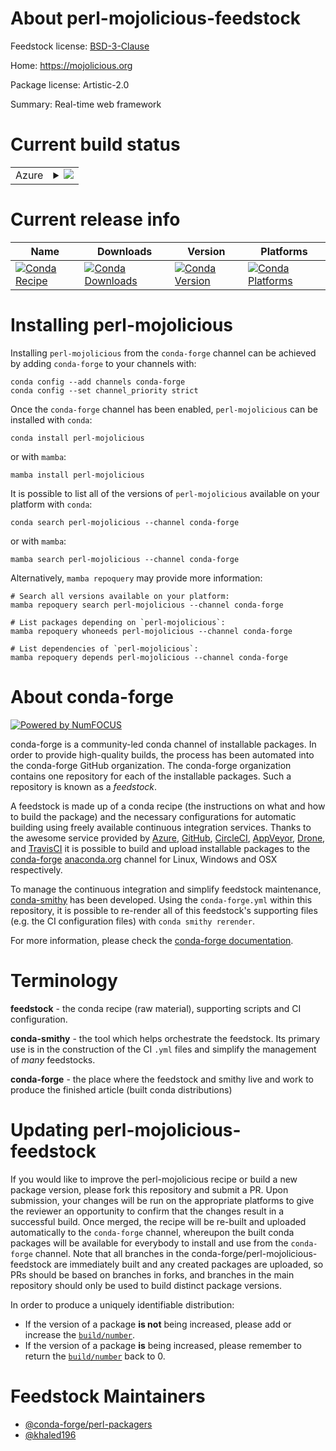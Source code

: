 About perl-mojolicious-feedstock
================================

Feedstock license: [BSD-3-Clause](https://github.com/conda-forge/perl-mojolicious-feedstock/blob/main/LICENSE.txt)

Home: https://mojolicious.org

Package license: Artistic-2.0

Summary: Real-time web framework

Current build status
====================


<table>
    
  <tr>
    <td>Azure</td>
    <td>
      <details>
        <summary>
          <a href="https://dev.azure.com/conda-forge/feedstock-builds/_build/latest?definitionId=20017&branchName=main">
            <img src="https://dev.azure.com/conda-forge/feedstock-builds/_apis/build/status/perl-mojolicious-feedstock?branchName=main">
          </a>
        </summary>
        <table>
          <thead><tr><th>Variant</th><th>Status</th></tr></thead>
          <tbody><tr>
              <td>linux_64</td>
              <td>
                <a href="https://dev.azure.com/conda-forge/feedstock-builds/_build/latest?definitionId=20017&branchName=main">
                  <img src="https://dev.azure.com/conda-forge/feedstock-builds/_apis/build/status/perl-mojolicious-feedstock?branchName=main&jobName=linux&configuration=linux%20linux_64_" alt="variant">
                </a>
              </td>
            </tr><tr>
              <td>linux_aarch64</td>
              <td>
                <a href="https://dev.azure.com/conda-forge/feedstock-builds/_build/latest?definitionId=20017&branchName=main">
                  <img src="https://dev.azure.com/conda-forge/feedstock-builds/_apis/build/status/perl-mojolicious-feedstock?branchName=main&jobName=linux&configuration=linux%20linux_aarch64_" alt="variant">
                </a>
              </td>
            </tr><tr>
              <td>linux_ppc64le</td>
              <td>
                <a href="https://dev.azure.com/conda-forge/feedstock-builds/_build/latest?definitionId=20017&branchName=main">
                  <img src="https://dev.azure.com/conda-forge/feedstock-builds/_apis/build/status/perl-mojolicious-feedstock?branchName=main&jobName=linux&configuration=linux%20linux_ppc64le_" alt="variant">
                </a>
              </td>
            </tr><tr>
              <td>osx_64</td>
              <td>
                <a href="https://dev.azure.com/conda-forge/feedstock-builds/_build/latest?definitionId=20017&branchName=main">
                  <img src="https://dev.azure.com/conda-forge/feedstock-builds/_apis/build/status/perl-mojolicious-feedstock?branchName=main&jobName=osx&configuration=osx%20osx_64_" alt="variant">
                </a>
              </td>
            </tr>
          </tbody>
        </table>
      </details>
    </td>
  </tr>
</table>

Current release info
====================

| Name | Downloads | Version | Platforms |
| --- | --- | --- | --- |
| [![Conda Recipe](https://img.shields.io/badge/recipe-perl--mojolicious-green.svg)](https://anaconda.org/conda-forge/perl-mojolicious) | [![Conda Downloads](https://img.shields.io/conda/dn/conda-forge/perl-mojolicious.svg)](https://anaconda.org/conda-forge/perl-mojolicious) | [![Conda Version](https://img.shields.io/conda/vn/conda-forge/perl-mojolicious.svg)](https://anaconda.org/conda-forge/perl-mojolicious) | [![Conda Platforms](https://img.shields.io/conda/pn/conda-forge/perl-mojolicious.svg)](https://anaconda.org/conda-forge/perl-mojolicious) |

Installing perl-mojolicious
===========================

Installing `perl-mojolicious` from the `conda-forge` channel can be achieved by adding `conda-forge` to your channels with:

```
conda config --add channels conda-forge
conda config --set channel_priority strict
```

Once the `conda-forge` channel has been enabled, `perl-mojolicious` can be installed with `conda`:

```
conda install perl-mojolicious
```

or with `mamba`:

```
mamba install perl-mojolicious
```

It is possible to list all of the versions of `perl-mojolicious` available on your platform with `conda`:

```
conda search perl-mojolicious --channel conda-forge
```

or with `mamba`:

```
mamba search perl-mojolicious --channel conda-forge
```

Alternatively, `mamba repoquery` may provide more information:

```
# Search all versions available on your platform:
mamba repoquery search perl-mojolicious --channel conda-forge

# List packages depending on `perl-mojolicious`:
mamba repoquery whoneeds perl-mojolicious --channel conda-forge

# List dependencies of `perl-mojolicious`:
mamba repoquery depends perl-mojolicious --channel conda-forge
```


About conda-forge
=================

[![Powered by
NumFOCUS](https://img.shields.io/badge/powered%20by-NumFOCUS-orange.svg?style=flat&colorA=E1523D&colorB=007D8A)](https://numfocus.org)

conda-forge is a community-led conda channel of installable packages.
In order to provide high-quality builds, the process has been automated into the
conda-forge GitHub organization. The conda-forge organization contains one repository
for each of the installable packages. Such a repository is known as a *feedstock*.

A feedstock is made up of a conda recipe (the instructions on what and how to build
the package) and the necessary configurations for automatic building using freely
available continuous integration services. Thanks to the awesome service provided by
[Azure](https://azure.microsoft.com/en-us/services/devops/), [GitHub](https://github.com/),
[CircleCI](https://circleci.com/), [AppVeyor](https://www.appveyor.com/),
[Drone](https://cloud.drone.io/welcome), and [TravisCI](https://travis-ci.com/)
it is possible to build and upload installable packages to the
[conda-forge](https://anaconda.org/conda-forge) [anaconda.org](https://anaconda.org/)
channel for Linux, Windows and OSX respectively.

To manage the continuous integration and simplify feedstock maintenance,
[conda-smithy](https://github.com/conda-forge/conda-smithy) has been developed.
Using the ``conda-forge.yml`` within this repository, it is possible to re-render all of
this feedstock's supporting files (e.g. the CI configuration files) with ``conda smithy rerender``.

For more information, please check the [conda-forge documentation](https://conda-forge.org/docs/).

Terminology
===========

**feedstock** - the conda recipe (raw material), supporting scripts and CI configuration.

**conda-smithy** - the tool which helps orchestrate the feedstock.
                   Its primary use is in the construction of the CI ``.yml`` files
                   and simplify the management of *many* feedstocks.

**conda-forge** - the place where the feedstock and smithy live and work to
                  produce the finished article (built conda distributions)


Updating perl-mojolicious-feedstock
===================================

If you would like to improve the perl-mojolicious recipe or build a new
package version, please fork this repository and submit a PR. Upon submission,
your changes will be run on the appropriate platforms to give the reviewer an
opportunity to confirm that the changes result in a successful build. Once
merged, the recipe will be re-built and uploaded automatically to the
`conda-forge` channel, whereupon the built conda packages will be available for
everybody to install and use from the `conda-forge` channel.
Note that all branches in the conda-forge/perl-mojolicious-feedstock are
immediately built and any created packages are uploaded, so PRs should be based
on branches in forks, and branches in the main repository should only be used to
build distinct package versions.

In order to produce a uniquely identifiable distribution:
 * If the version of a package **is not** being increased, please add or increase
   the [``build/number``](https://docs.conda.io/projects/conda-build/en/latest/resources/define-metadata.html#build-number-and-string).
 * If the version of a package **is** being increased, please remember to return
   the [``build/number``](https://docs.conda.io/projects/conda-build/en/latest/resources/define-metadata.html#build-number-and-string)
   back to 0.

Feedstock Maintainers
=====================

* [@conda-forge/perl-packagers](https://github.com/orgs/conda-forge/teams/perl-packagers/)
* [@khaled196](https://github.com/khaled196/)

